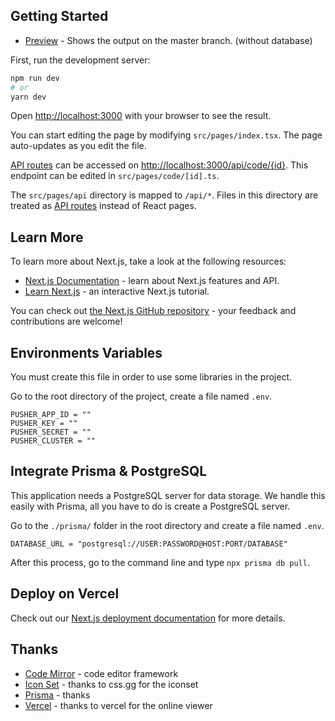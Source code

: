 ## Getting Started

- [Preview](https://code2gether-web-react.vercel.app/) - Shows the output on the master branch. (without database)

First, run the development server:

```bash
npm run dev
# or
yarn dev
```

Open [http://localhost:3000](http://localhost:3000) with your browser to see the result.

You can start editing the page by modifying `src/pages/index.tsx`. The page auto-updates as you edit the file.

[API routes](https://nextjs.org/docs/api-routes/introduction) can be accessed on [http://localhost:3000/api/code/{id}](http://localhost:3000/api/hello). This endpoint can be edited in `src/pages/code/[id].ts`.

The `src/pages/api` directory is mapped to `/api/*`. Files in this directory are treated as [API routes](https://nextjs.org/docs/api-routes/introduction) instead of React pages.

## Learn More

To learn more about Next.js, take a look at the following resources:

- [Next.js Documentation](https://nextjs.org/docs) - learn about Next.js features and API.
- [Learn Next.js](https://nextjs.org/learn) - an interactive Next.js tutorial.

You can check out [the Next.js GitHub repository](https://github.com/vercel/next.js/) - your feedback and contributions are welcome!

## Environments Variables

You must create this file in order to use some libraries in the project.

Go to the root directory of the project, create a file named `.env`.

```env
PUSHER_APP_ID = ""
PUSHER_KEY = ""
PUSHER_SECRET = ""
PUSHER_CLUSTER = ""

```

## Integrate Prisma & PostgreSQL

This application needs a PostgreSQL server for data storage. We handle this easily with Prisma, all you have to do is create a PostgreSQL server.

Go to the `./prisma/` folder in the root directory and create a file named `.env`.

```env
DATABASE_URL = "postgresql://USER:PASSWORD@HOST:PORT/DATABASE"
```

After this process, go to the command line and type `npx prisma db pull`.

## Deploy on Vercel

Check out our [Next.js deployment documentation](https://nextjs.org/docs/deployment) for more details.

## Thanks
- [Code Mirror](https://codemirror.net/) - code editor framework
- [Icon Set](https://github.com/astrit/css.gg) - thanks to css.gg for the iconset
- [Prisma](https://www.prisma.io/) - thanks
- [Vercel](http://vercel.app/) - thanks to vercel for the online viewer
